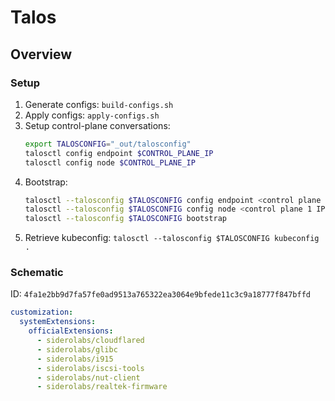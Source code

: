 # Talos

## Overview

### Setup

1. Generate configs: `build-configs.sh`
2. Apply configs: `apply-configs.sh`
3. Setup control-plane conversations:
    ```sh
    export TALOSCONFIG="_out/talosconfig"
    talosctl config endpoint $CONTROL_PLANE_IP
    talosctl config node $CONTROL_PLANE_IP
    ```
4. Bootstrap:
    ```sh
    talosctl --talosconfig $TALOSCONFIG config endpoint <control plane 1 IP>
    talosctl --talosconfig $TALOSCONFIG config node <control plane 1 IP>
    talosctl --talosconfig $TALOSCONFIG bootstrap
    ```
5. Retrieve kubeconfig: `talosctl --talosconfig $TALOSCONFIG kubeconfig .`

### Schematic

ID: `4fa1e2bb9d7fa57fe0ad9513a765322ea3064e9bfede11c3c9a18777f847bffd`

```yaml
customization:
  systemExtensions:
    officialExtensions:
      - siderolabs/cloudflared
      - siderolabs/glibc
      - siderolabs/i915
      - siderolabs/iscsi-tools
      - siderolabs/nut-client
      - siderolabs/realtek-firmware
```
